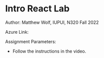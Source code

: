 # Intro React Lab

Author: Matthew Wolf, IUPUI, N320 Fall 2022

Azure Link:

Assignment Parameters:
* Follow the instructions in the video.